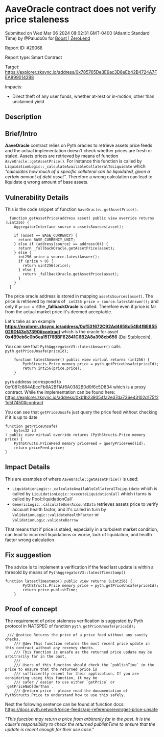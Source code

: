 
# AaveOracle contract does not verify price staleness

Submitted on Wed Mar 06 2024 08:02:31 GMT-0400 (Atlantic Standard Time) by @Paludo0x for [Boost | ZeroLend](https://immunefi.com/bounty/zerolend-boost/)

Report ID: #29068

Report type: Smart Contract

Target: https://explorer.zksync.io/address/0x785765De3E9ac3D8eEb42B4724A7FEA8990142B8

Impacts:
- Direct theft of any user funds, whether at-rest or in-motion, other than unclaimed yield

## Description
## Brief/Intro
**AaveOracle** contract relies on Pyth oracles to retrieve assets price feeds and the actual implementation doesn't check whether prices are fresh or staled.
Assets prices are retrieved by means of function `AaveOracle::getAssetPrice()`. For instance this function is called by `LiquidationLogic::_calculateAvailableCollateralToLiquidate` which *"calculates how much of a specific collateral can be liquidated, given a certain amount of debt asset"*.
Therefore a wrong calculation can lead to liquidate q wrong amount of base assets.

## Vulnerability Details
This is the code snippet of function `AaveOracle::getAssetPrice()`.
```
  function getAssetPrice(address asset) public view override returns (uint256) {
    AggregatorInterface source = assetsSources[asset];

    if (asset == BASE_CURRENCY) {
      return BASE_CURRENCY_UNIT;
    } else if (address(source) == address(0)) {
      return _fallbackOracle.getAssetPrice(asset);
    } else {
      int256 price = source.latestAnswer();
      if (price > 0) {
        return uint256(price);
      } else {
        return _fallbackOracle.getAssetPrice(asset);
      }
    }
  }
```

The price oracle address is stored in mapping `assetsSources[asset]`.
The price is retrieved by means of ` int256 price = source.latestAnswer();` and only if  `price = 0`the **_fallbackOracle** is called.
Therefore even if price is far from the actual market price it's deemed acceptable.

Let's take as an example **https://explorer.zksync.io/address/0xf531672C92Ad4658c54B4fBE855029Df43c57390#contract** which is the oracle for asset **0x4B9eb6c0b6ea15176BBF62841C6B2A8a398cb656** (Dai Stablecoin).

You can see that `PythAggregatorV3::latestAnswer()` calls  `pyth.getPriceUnsafe(priceId);`
```
    function latestAnswer() public view virtual returns (int256) {
        PythStructs.Price memory price = pyth.getPriceUnsafe(priceId);
        return int256(price.price);
    }
```

`pyth` address correspond to 0xf087c864AEccFb6A2Bf1Af6A0382B0d0f6c5D834 which is a proxy contract. While the implementation can be found here: 
https://explorer.zksync.io/address/0xb1b239054fa2e37da736e43102d175f21c5f7450#contract

You can see that `getPriceUnsafe` just query the price feed without checking if it is up to date

    function getPriceUnsafe(
        bytes32 id
    ) public view virtual override returns (PythStructs.Price memory price) {
        PythStructs.PriceFeed memory priceFeed = queryPriceFeed(id);
        return priceFeed.price;
    }

## Impact Details
This are examples of where `AaveOracle::getAssetPrice()` is used:
- `LiquidationLogic::_calculateAvailableCollateralToLiquidate` which is called by `LiquidationLogic::executeLiquidationCall` which i turns is called by Pool::liquidationCall`
- `GenericLogic::calculateUserAccountData` retrieves assets price to verify account health factor, and it's called in turn by `ValidationLogic::validateHealthFactor` or `ValidationLogic.validateBorrow`

That means that if price is staled, especially in a turbolent market condition, can lead to incorrect liquidations or worse, lack of liquidation, and health factor wrong calculation

## Fix suggestion
The advice is to implement a verification if the feed last update is within a thresold by means of `PythAggregatorV3::latestTimestamp()`

```
function latestTimestamp() public view returns (uint256) {
        PythStructs.Price memory price = pyth.getPriceUnsafe(priceId);
        return price.publishTime;
    }

```

        
## Proof of concept
The requirement of price staleness verification is suggested by Pyth protocol in NATSPEC of function `pyth.getPriceUnsafe(priceId);` 

```
 /// @notice Returns the price of a price feed without any sanity checks.
    /// @dev This function returns the most recent price update in this contract without any recency checks.
    /// This function is unsafe as the returned price update may be arbitrarily far in the past.
    ///
    /// Users of this function should check the `publishTime` in the price to ensure that the returned price is
    /// sufficiently recent for their application. If you are considering using this function, it may be
    /// safer / easier to use either `getPrice` or `getPriceNoOlderThan`.
    /// @return price - please read the documentation of PythStructs.Price to understand how to use this safely.
```

Next the following sentence can be found at function docs: https://docs.pyth.network/price-feeds/api-reference/evm/get-price-unsafe

*"This function may return a price from arbitrarily far in the past. It is the caller's responsibility to check the returned publishTime to ensure that the update is recent enough for their use case."*
